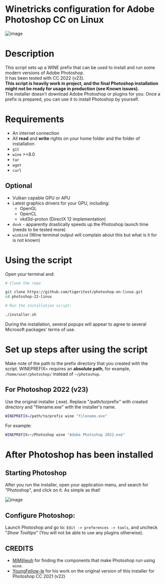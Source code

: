# Winetricks configuration for Adobe Photoshop CC on Linux

![image](https://github.com/tigeritest/photoshop-22-linux/blob/main/images/screenshot.png)

# Description
This script sets up a WINE prefix that can be used to install and run some modern versions of Adobe Photoshop.  
It has been tested with CC 2022 (v23).  
**This script is heavily work in project, and the final Photoshop installation might not be ready for usage in production (see Known issues).**  
The installer doesn't download Adobe Photoshop or plugins for you. Once a prefix is prepared, you can use it to install Photoshop by yourself.

# Requirements
- An internet connection
- All **read** and **write** rights on your home folder and the folder of installation
- `git`
- `wine` >=8.0
- `tar`
- `wget`
- `curl`

## Optional
- Vulkan capable GPU or APU
- Latest graphics drivers for your GPU, including:
    - OpenGL
    - OpenCL
    - vkd3d-proton (DirectX 12 implementation)
- `dxvk` - apparently drastically speeds up the Photoshop launch time (needs to be tested more)
- `winbind` (Wine terminal output will complain about this but what is it for is not known)

# Using the script

Open your terminal and:

```bash
# Clone the repo

git clone https://github.com/tigeritest/photoshop-on-linux.git
cd photoshop-22-linux

# Run the installation script:

./installer.sh

```
During the installation, several popups will appear to agree to several Microsoft packages' terms of use.
# Set up steps after using the script
Make note of the path to the prefix directory that you created with the script. WINEPREFIX= requires an **absolute path**, for example, `/home/user/photoshop/` instead of `~/photoshop`.
## For Photoshop 2022 (v23)
Use the original installer (.exe). Replace "/path/to/prefix" with created directory and "filename.exe" with the installer's name.
```bash
WINEPREFIX=/path/to/prefix wine "filename.exe"
```
For example:
```bash
WINEPREFIX=~/Photoshop wine "Adobe Photoshop 2022.exe"
```
# After Photoshop has been installed
## Starting Photoshop

After you run the installer, open your application menu, and search for "Photoshop", and click on it. As simple as that!

![image](https://github.com/tigeritest/photoshop-22-linux/blob/main/images/menu.png)


## Configure Photoshop:

Launch Photoshop and go to: `Edit -> preferences -> tools`, and uncheck "_Show Tooltips_" (You will not be able to use any plugins otherwise).


## CREDITS

+ [MiMillieuh](https://github.com/MiMillieuh) for finding the components that make Photoshop run using `wine`.
+ [YoungFellow-le](https://github.com/YoungFellow-le) for his work on the original version of this installer for Photoshop CC 2021 (v22)